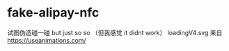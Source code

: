 # fake-alipay-nfc
试图伪造碰一碰 but just so so
（但我感觉 it didnt work）
loadingV4.svg 来自 https://useanimations.com/
